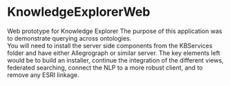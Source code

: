 # KnowledgeExplorerWeb
Web prototype for Knowledge Explorer
The purpose of this application was to demonstrate querying across ontologies.   
You will need to install the server side components from the KBServices folder  and have either Allegrograph or similar server.
The key elements left would be to build an installer, continue the integration of the different views, federated searching, connect the NLP to a more robust client, and to remove any ESRI linkage.
